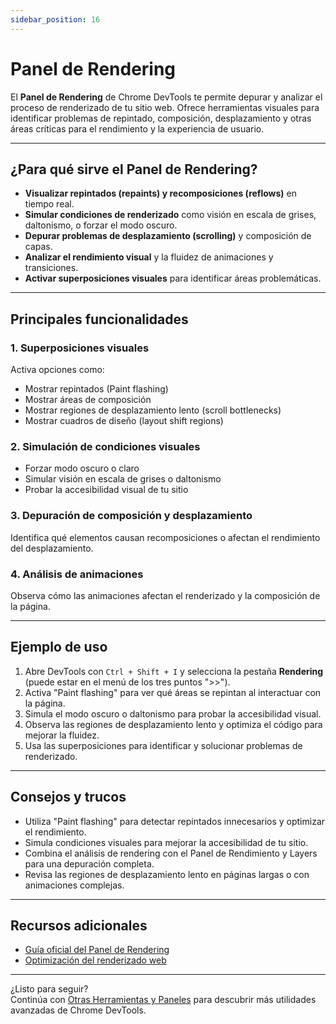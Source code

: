 ```yaml
---
sidebar_position: 16
---
```


# Panel de Rendering

El **Panel de Rendering** de Chrome DevTools te permite depurar y analizar el proceso de renderizado de tu sitio web. Ofrece herramientas visuales para identificar problemas de repintado, composición, desplazamiento y otras áreas críticas para el rendimiento y la experiencia de usuario.

---

## ¿Para qué sirve el Panel de Rendering?

- **Visualizar repintados (repaints) y recomposiciones (reflows)** en tiempo real.
- **Simular condiciones de renderizado** como visión en escala de grises, daltonismo, o forzar el modo oscuro.
- **Depurar problemas de desplazamiento (scrolling)** y composición de capas.
- **Analizar el rendimiento visual** y la fluidez de animaciones y transiciones.
- **Activar superposiciones visuales** para identificar áreas problemáticas.

---

## Principales funcionalidades

### 1. Superposiciones visuales

Activa opciones como:
- Mostrar repintados (Paint flashing)
- Mostrar áreas de composición
- Mostrar regiones de desplazamiento lento (scroll bottlenecks)
- Mostrar cuadros de diseño (layout shift regions)

### 2. Simulación de condiciones visuales

- Forzar modo oscuro o claro
- Simular visión en escala de grises o daltonismo
- Probar la accesibilidad visual de tu sitio

### 3. Depuración de composición y desplazamiento

Identifica qué elementos causan recomposiciones o afectan el rendimiento del desplazamiento.

### 4. Análisis de animaciones

Observa cómo las animaciones afectan el renderizado y la composición de la página.

---

## Ejemplo de uso

1. Abre DevTools con `Ctrl + Shift + I` y selecciona la pestaña **Rendering** (puede estar en el menú de los tres puntos ">>").
2. Activa "Paint flashing" para ver qué áreas se repintan al interactuar con la página.
3. Simula el modo oscuro o daltonismo para probar la accesibilidad visual.
4. Observa las regiones de desplazamiento lento y optimiza el código para mejorar la fluidez.
5. Usa las superposiciones para identificar y solucionar problemas de renderizado.

---

## Consejos y trucos

- Utiliza "Paint flashing" para detectar repintados innecesarios y optimizar el rendimiento.
- Simula condiciones visuales para mejorar la accesibilidad de tu sitio.
- Combina el análisis de rendering con el Panel de Rendimiento y Layers para una depuración completa.
- Revisa las regiones de desplazamiento lento en páginas largas o con animaciones complejas.

---

## Recursos adicionales

- [Guía oficial del Panel de Rendering](https://developer.chrome.com/docs/devtools/rendering/)
- [Optimización del renderizado web](https://web.dev/rendering-performance/)

---

¿Listo para seguir?  
Continúa con [Otras Herramientas y Paneles](./other-tools.md) para descubrir más utilidades avanzadas de Chrome DevTools.

